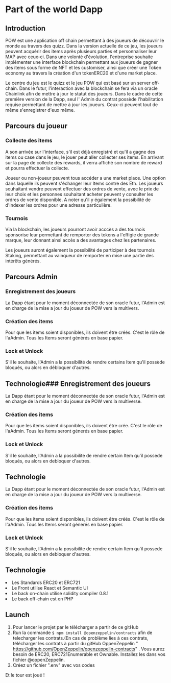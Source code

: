 # Part of the world Dapp

## Introduction

POW est une application off chain permettant à des joueurs de découvrir le monde au travers des quizz. Dans la version actuelle de ce jeu, les joueurs peuvent acquérir des items après plusieurs parties et personnaliser leur MAP avec ceux-ci.
Dans une volonté d'évolution, l'entreprise souhaite implémenter une interface blockchain permettant aux joueurs de gagner des items sous forme de NFT et les customiser, ainsi que créer une Token economy au travers la création d'un tokenERC20 et d'une market place.

Le centre du jeu est le quizz et le jeu POW qui est basé sur un server off-chain. Dans le futur, l'interaction avec la blockchain se fera via un oracle Chainlink afin de mettre à jour le statut des joueurs.
Dans le cadre de cette première version de la Dapp, seul l' Admin du contrat possède l'habilitation requise permettant de mettre à jour les joueurs. Ceux-ci peuvent tout de même s'enregistrer d'eux même.

## Parcours du joueur

### Collecte des items

A son arrivée sur l'interface, s'il est déjà enregistré et qu'il a gagne des items ou case dans le jeu, le jouer peut aller collecter ses items. En arrivant sur la page de collecte des rewards, il verra affiché son nombre de reward et pourra effectuer la collecte.

Joueur ou non-joueur peuvent tous accéder a une market place. Une option dans laquelle ils peuvent s'échanger leur Items contre des Eth. Les joueurs souhaitant vendre peuvent effectuer des ordres de vente, avec le prix de leur choix et les personnes souhaitant acheter peuvent y consulter les ordres de vente disponible. A noter qu'il y également la possibilité de d'indexer les ordres pour une adresse particulière.

### Tournois

Via la blockchain, les joueurs pourront avoir acccès a des tournois sponsorise leur permettant de remporter des tokens a l'effigie de grande marque, leur donnant ainsi accès a des avantages chez les partenaires.

Les joueurs auront également la possibilité de participer à des tournois Staking, permettant au vainqueur de remporter en mise une partie des intérêts générés.

## Parcours Admin

### Enregistrement des joueurs

La Dapp étant pour le moment déconnectée de son oracle futur, l'Admin est en charge de la mise a jour du joueur de POW vers la multivers.

### Création des items

Pour que les items soient disponibles, ils doivent être créés. C'est le rôle de l'aAdmin. Tous les Items seront générés en base papier.

### Lock et Unlock

S'il le souhaite, l'Admin a la possibilité de rendre certains Item qu'il possède bloqués, ou alors en débloquer d'autres.

## Technologie### Enregistrement des joueurs

La Dapp étant pour le moment déconnectée de son oracle futur, l'Admin est en charge de la mise a jour du joueur de POW vers la multiverse.

### Création des items

Pour que les items soient disponibles, ils doivent être crée. C'est le rôle de l'aAdmin. Tous les Items seront génerés en base papier.

### Lock et Unlock

S'il le souhaite, l'Admin a la possibilite de rendre certain Item qu'il possede bloqués, ou alors en debloquer d'autres.

## Technologie

La Dapp étant pour le moment déconnectée de son oracle futur, l'Admin est en charge de la mise a jour du joueur de POW vers la multiverse.

### Création des items

Pour que les items soient disponibles, ils doivent être créés. C'est le rôle de l'aAdmin. Tous les Items seront génerés en base papier.

### Lock et Unlock

S'il le souhaite, l'Admin a la possibilite de rendre certain Item qu'il possede bloqués, ou alors en debloquer d'autres.

## Technologie

<li>Les Standards ERC20 et ERC721
<li>Le Front utilise React et Semantic UI
<li>Le back on-chain utilise solidity compiler 0.8.1
<li>Le back off-chain est en PHP

## Launch

1. Pour lancer le projet par le télécharger a partir de ce gitHub
2. Run la commande ```$ npm install @openzeppelin/contracts``` afin de telecharger les contrats.(En cas de problème lies à ces contrats, télécharger les contrats à partir du gitHub OppenZeppelin " https://github.com/OpenZeppelin/openzeppelin-contracts" . Vous aurez besoin de ERC20, ERC721Enumerable et Ownable. Installez les dans vos fichier @oppenZeppelin.
3. Créez un fichier ".env" avec vos codes


Et le tour est joué !
